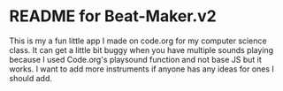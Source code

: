 # README for Beat-Maker.v2 #

This is my a fun little app I made on code.org for my computer science class. It can get a little bit buggy when you have multiple sounds playing because I used Code.org's playsound function and not base JS but it works. I want to add more instruments if anyone has any ideas for ones I should add.
